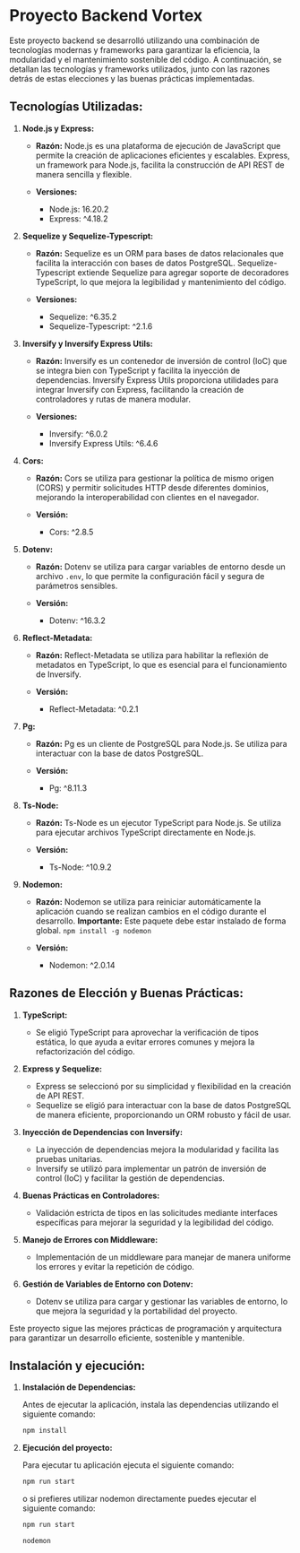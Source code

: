 # Proyecto Backend Vortex

Este proyecto backend se desarrolló utilizando una combinación de tecnologías modernas y frameworks para garantizar la eficiencia, la modularidad y el mantenimiento sostenible del código. A continuación, se detallan las tecnologías y frameworks utilizados, junto con las razones detrás de estas elecciones y las buenas prácticas implementadas.

## Tecnologías Utilizadas:

1. **Node.js y Express:**

   - **Razón:** Node.js es una plataforma de ejecución de JavaScript que permite la creación de aplicaciones eficientes y escalables. Express, un framework para Node.js, facilita la construcción de API REST de manera sencilla y flexible.

   - **Versiones:**
     - Node.js: 16.20.2
     - Express: ^4.18.2

2. **Sequelize y Sequelize-Typescript:**

   - **Razón:** Sequelize es un ORM para bases de datos relacionales que facilita la interacción con bases de datos PostgreSQL. Sequelize-Typescript extiende Sequelize para agregar soporte de decoradores TypeScript, lo que mejora la legibilidad y mantenimiento del código.

   - **Versiones:**
     - Sequelize: ^6.35.2
     - Sequelize-Typescript: ^2.1.6

3. **Inversify y Inversify Express Utils:**

   - **Razón:** Inversify es un contenedor de inversión de control (IoC) que se integra bien con TypeScript y facilita la inyección de dependencias. Inversify Express Utils proporciona utilidades para integrar Inversify con Express, facilitando la creación de controladores y rutas de manera modular.

   - **Versiones:**
     - Inversify: ^6.0.2
     - Inversify Express Utils: ^6.4.6

4. **Cors:**

   - **Razón:** Cors se utiliza para gestionar la política de mismo origen (CORS) y permitir solicitudes HTTP desde diferentes dominios, mejorando la interoperabilidad con clientes en el navegador.

   - **Versión:**
     - Cors: ^2.8.5

5. **Dotenv:**

   - **Razón:** Dotenv se utiliza para cargar variables de entorno desde un archivo `.env`, lo que permite la configuración fácil y segura de parámetros sensibles.

   - **Versión:**
     - Dotenv: ^16.3.2

6. **Reflect-Metadata:**

   - **Razón:** Reflect-Metadata se utiliza para habilitar la reflexión de metadatos en TypeScript, lo que es esencial para el funcionamiento de Inversify.

   - **Versión:**
     - Reflect-Metadata: ^0.2.1

7. **Pg:**

   - **Razón:** Pg es un cliente de PostgreSQL para Node.js. Se utiliza para interactuar con la base de datos PostgreSQL.

   - **Versión:**
     - Pg: ^8.11.3

8. **Ts-Node:**

   - **Razón:** Ts-Node es un ejecutor TypeScript para Node.js. Se utiliza para ejecutar archivos TypeScript directamente en Node.js.

   - **Versión:**
     - Ts-Node: ^10.9.2

9. **Nodemon:**

   - **Razón:** Nodemon se utiliza para reiniciar automáticamente la aplicación cuando se realizan cambios en el código durante el desarrollo. **Importante:** Este paquete debe estar instalado de forma global. `npm install -g nodemon`

   - **Versión:**
     - Nodemon: ^2.0.14

## Razones de Elección y Buenas Prácticas:

1. **TypeScript:**

   - Se eligió TypeScript para aprovechar la verificación de tipos estática, lo que ayuda a evitar errores comunes y mejora la refactorización del código.

2. **Express y Sequelize:**

   - Express se seleccionó por su simplicidad y flexibilidad en la creación de API REST.
   - Sequelize se eligió para interactuar con la base de datos PostgreSQL de manera eficiente, proporcionando un ORM robusto y fácil de usar.

3. **Inyección de Dependencias con Inversify:**

   - La inyección de dependencias mejora la modularidad y facilita las pruebas unitarias.
   - Inversify se utilizó para implementar un patrón de inversión de control (IoC) y facilitar la gestión de dependencias.

4. **Buenas Prácticas en Controladores:**

   - Validación estricta de tipos en las solicitudes mediante interfaces específicas para mejorar la seguridad y la legibilidad del código.

5. **Manejo de Errores con Middleware:**

   - Implementación de un middleware para manejar de manera uniforme los errores y evitar la repetición de código.

6. **Gestión de Variables de Entorno con Dotenv:**
   - Dotenv se utiliza para cargar y gestionar las variables de entorno, lo que mejora la seguridad y la portabilidad del proyecto.

Este proyecto sigue las mejores prácticas de programación y arquitectura para garantizar un desarrollo eficiente, sostenible y mantenible.

## Instalación y ejecución:

1. **Instalación de Dependencias:**

   Antes de ejecutar la aplicación, instala las dependencias utilizando el siguiente comando:

   ```bash
   npm install
   ```

2. **Ejecución del proyecto:**

   Para ejecutar tu aplicación ejecuta el siguiente comando:

   ```bash
   npm run start
   ```

   o si prefieres utilizar nodemon directamente puedes ejecutar el siguiente comando:

   ```bash
   npm run start
   ```

   ```bash
   nodemon
   ```
